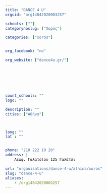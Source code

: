 ```yaml
---
title: "DANCE 4 U"
orguid: "org14042020003257"

schools: [""]
categorynoslug: ["Χορός"]

categories: ["xoros"]


org_facebook: "no"

org_website: ["dance4u.gr/"]







count_schools: ""
logo: ""

description: ""
cities: ["Αθήνα"]



long: ""
lat : ""


phone: "210 222 10 20"
address: |
    Λεωφ. Γαλατσίου 125 Γαλάτσι

url: "organisations/dance-4-u/athina/xoros"
slug: "dance-4-u"
aliases:
    - /org14042020003257
---
```



